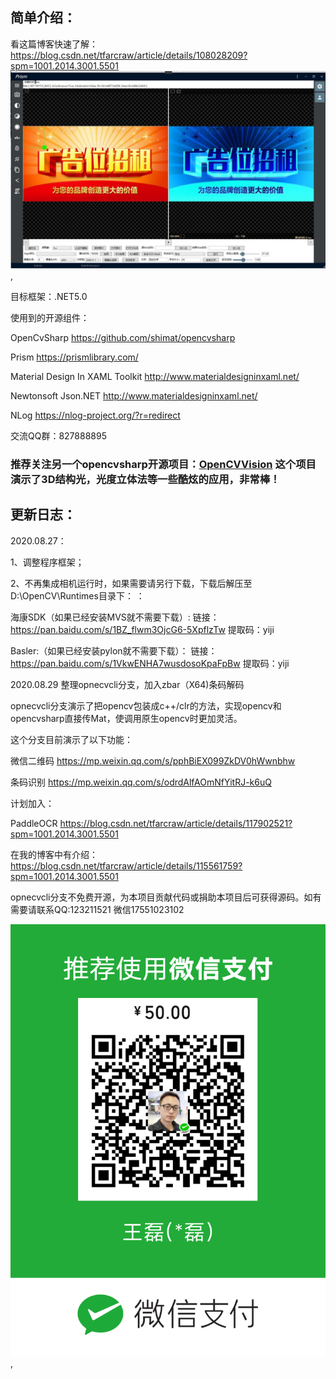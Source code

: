 ## 简单介绍：
看这篇博客快速了解：
https://blog.csdn.net/tfarcraw/article/details/108028209?spm=1001.2014.3001.5501
 ![avatar](main.jpg),
 

目标框架：.NET5.0

使用到的开源组件：
 
OpenCvSharp  https://github.com/shimat/opencvsharp

Prism    https://prismlibrary.com/

Material Design In XAML Toolkit   http://www.materialdesigninxaml.net/   

Newtonsoft Json.NET  http://www.materialdesigninxaml.net/

NLog  https://nlog-project.org/?r=redirect


交流QQ群：827888895

###  推荐关注另一个opencvsharp开源项目：[OpenCVVision](https://gitee.com/lolo77/OpenCVVision) 这个项目演示了3D结构光，光度立体法等一些酷炫的应用，非常棒！

## 更新日志：
2020.08.27：

1、调整程序框架；

2、不再集成相机运行时，如果需要请另行下载，下载后解压至D:\OpenCV\Runtimes目录下：
：

海康SDK（如果已经安装MVS就不需要下载）:
链接：https://pan.baidu.com/s/1BZ_flwm3OjcG6-5XpflzTw 
提取码：yiji


Basler:（如果已经安装pylon就不需要下载）：
链接：https://pan.baidu.com/s/1VkwENHA7wusdosoKpaFpBw 
提取码：yiji 

2020.08.29 整理opnecvcli分支，加入zbar（X64)条码解码

opnecvcli分支演示了把opencv包装成c++/clr的方法，实现opencv和opencvsharp直接传Mat，使调用原生opencv时更加灵活。

这个分支目前演示了以下功能：

微信二维码  https://mp.weixin.qq.com/s/pphBiEX099ZkDV0hWwnbhw

条码识别 https://mp.weixin.qq.com/s/odrdAlfAOmNfYitRJ-k6uQ

计划加入：

PaddleOCR
https://blog.csdn.net/tfarcraw/article/details/117902521?spm=1001.2014.3001.5501

在我的博客中有介绍：
https://blog.csdn.net/tfarcraw/article/details/115561759?spm=1001.2014.3001.5501

opnecvcli分支不免费开源，为本项目贡献代码或捐助本项目后可获得源码。如有需要请联系QQ:123211521 微信17551023102

![avatar](juanzeng.png),